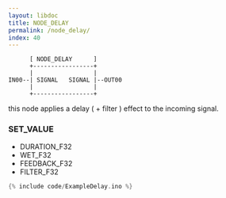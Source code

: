```yaml
---
layout: libdoc
title: NODE_DELAY
permalink: /node_delay/
index: 40
---
```


          [ NODE_DELAY      ]       
          +-----------------+       
          |                 |       
    IN00--| SIGNAL   SIGNAL |--OUT00
          |                 |       
          +-----------------+       

this node applies a delay ( + filter ) effect to the incoming signal.

### SET_VALUE

- DURATION_F32
- WET_F32
- FEEDBACK_F32
- FILTER_F32


```c
{% include code/ExampleDelay.ino %}
```


